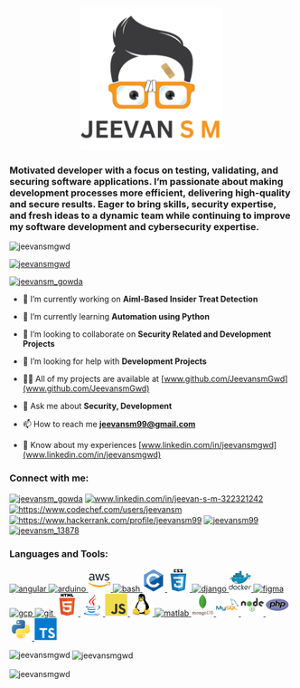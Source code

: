 <p align="center">
  <a href="https://www.linkedin.com/in/jeevansmgwd/">
    <img src="https://github.com/JeevansmGwd/JeevansmGwd/blob/main/github%20banner.png" alt="MasterHead" style="width: 50%; height: auto;" />
  </a>
</p>
<p align="center">
  <h3>Motivated developer with a focus on testing, validating, and securing software applications. I’m passionate about making development processes more efficient, delivering high-quality and secure results. 
    Eager to bring skills, security expertise, and fresh ideas to a dynamic team while continuing to improve my software development and cybersecurity expertise.
</h3>
</p>
<p align="left"> <img src="https://komarev.com/ghpvc/?username=jeevansmgwd&label=Profile%20views&color=0e75b6&style=flat" alt="jeevansmgwd" /> </p>

<p align="left"> <a href="https://github.com/ryo-ma/github-profile-trophy"><img src="https://github-profile-trophy.vercel.app/?username=jeevansmgwd" alt="jeevansmgwd" /></a> </p>

<p align="left"> <a href="https://twitter.com/jeevansm_gowda" target="blank"><img src="https://img.shields.io/twitter/follow/jeevansm_gowda?logo=twitter&style=for-the-badge" alt="jeevansm_gowda" /></a> </p>

- 🔭 I’m currently working on **Aiml-Based Insider Treat Detection**

- 🌱 I’m currently learning **Automation using Python**

- 👯 I’m looking to collaborate on **Security Related and Development Projects**

- 🤝 I’m looking for help with **Development Projects**

- 👨‍💻 All of my projects are available at [www.github.com/JeevansmGwd](www.github.com/JeevansmGwd)

- 💬 Ask me about **Security, Development**

- 📫 How to reach me **jeevansm99@gmail.com**

- 📄 Know about my experiences [www.linkedin.com/in/jeevansmgwd](www.linkedin.com/in/jeevansmgwd)

<h3 align="left">Connect with me:</h3>
<p align="left">
<a href="https://twitter.com/jeevansm_gowda" target="blank"><img align="center" src="https://raw.githubusercontent.com/rahuldkjain/github-profile-readme-generator/master/src/images/icons/Social/twitter.svg" alt="jeevansm_gowda" height="30" width="40" /></a>
<a href="https://linkedin.com/in/www.linkedin.com/in/jeevan-s-m-322321242" target="blank"><img align="center" src="https://raw.githubusercontent.com/rahuldkjain/github-profile-readme-generator/master/src/images/icons/Social/linked-in-alt.svg" alt="www.linkedin.com/in/jeevan-s-m-322321242" height="30" width="40" /></a>
<a href="https://www.codechef.com/users/https://www.codechef.com/users/jeevansm" target="blank"><img align="center" src="https://cdn.jsdelivr.net/npm/simple-icons@3.1.0/icons/codechef.svg" alt="https://www.codechef.com/users/jeevansm" height="30" width="40" /></a>
<a href="https://www.leetcode.com/https://www.hackerrank.com/profile/jeevansm99" target="blank"><img align="center" src="https://raw.githubusercontent.com/rahuldkjain/github-profile-readme-generator/master/src/images/icons/Social/leet-code.svg" alt="https://www.hackerrank.com/profile/jeevansm99" height="30" width="40" /></a>
<a href="https://www.hackerearth.com/jeevansm99" target="blank"><img align="center" src="https://raw.githubusercontent.com/rahuldkjain/github-profile-readme-generator/master/src/images/icons/Social/hackerearth.svg" alt="jeevansm99" height="30" width="40" /></a>
<a href="https://discord.gg/jeevansm_13878" target="blank"><img align="center" src="https://raw.githubusercontent.com/rahuldkjain/github-profile-readme-generator/master/src/images/icons/Social/discord.svg" alt="jeevansm_13878" height="30" width="40" /></a>
</p>

<h3 align="left">Languages and Tools:</h3>
<p align="left"> <a href="https://angular.io" target="_blank" rel="noreferrer"> <img src="https://angular.io/assets/images/logos/angular/angular.svg" alt="angular" width="40" height="40"/> </a> <a href="https://www.arduino.cc/" target="_blank" rel="noreferrer"> <img src="https://cdn.worldvectorlogo.com/logos/arduino-1.svg" alt="arduino" width="40" height="40"/> </a> <a href="https://aws.amazon.com" target="_blank" rel="noreferrer"> <img src="https://raw.githubusercontent.com/devicons/devicon/master/icons/amazonwebservices/amazonwebservices-original-wordmark.svg" alt="aws" width="40" height="40"/> </a> <a href="https://www.gnu.org/software/bash/" target="_blank" rel="noreferrer"> <img src="https://www.vectorlogo.zone/logos/gnu_bash/gnu_bash-icon.svg" alt="bash" width="40" height="40"/> </a> <a href="https://www.cprogramming.com/" target="_blank" rel="noreferrer"> <img src="https://raw.githubusercontent.com/devicons/devicon/master/icons/c/c-original.svg" alt="c" width="40" height="40"/> </a> <a href="https://www.w3schools.com/css/" target="_blank" rel="noreferrer"> <img src="https://raw.githubusercontent.com/devicons/devicon/master/icons/css3/css3-original-wordmark.svg" alt="css3" width="40" height="40"/> </a> <a href="https://www.djangoproject.com/" target="_blank" rel="noreferrer"> <img src="https://cdn.worldvectorlogo.com/logos/django.svg" alt="django" width="40" height="40"/> </a> <a href="https://www.docker.com/" target="_blank" rel="noreferrer"> <img src="https://raw.githubusercontent.com/devicons/devicon/master/icons/docker/docker-original-wordmark.svg" alt="docker" width="40" height="40"/> </a> <a href="https://www.figma.com/" target="_blank" rel="noreferrer"> <img src="https://www.vectorlogo.zone/logos/figma/figma-icon.svg" alt="figma" width="40" height="40"/> </a> <a href="https://cloud.google.com" target="_blank" rel="noreferrer"> <img src="https://www.vectorlogo.zone/logos/google_cloud/google_cloud-icon.svg" alt="gcp" width="40" height="40"/> </a> <a href="https://git-scm.com/" target="_blank" rel="noreferrer"> <img src="https://www.vectorlogo.zone/logos/git-scm/git-scm-icon.svg" alt="git" width="40" height="40"/> </a> <a href="https://www.w3.org/html/" target="_blank" rel="noreferrer"> <img src="https://raw.githubusercontent.com/devicons/devicon/master/icons/html5/html5-original-wordmark.svg" alt="html5" width="40" height="40"/> </a> <a href="https://www.java.com" target="_blank" rel="noreferrer"> <img src="https://raw.githubusercontent.com/devicons/devicon/master/icons/java/java-original.svg" alt="java" width="40" height="40"/> </a> <a href="https://developer.mozilla.org/en-US/docs/Web/JavaScript" target="_blank" rel="noreferrer"> <img src="https://raw.githubusercontent.com/devicons/devicon/master/icons/javascript/javascript-original.svg" alt="javascript" width="40" height="40"/> </a> <a href="https://www.linux.org/" target="_blank" rel="noreferrer"> <img src="https://raw.githubusercontent.com/devicons/devicon/master/icons/linux/linux-original.svg" alt="linux" width="40" height="40"/> </a> <a href="https://www.mathworks.com/" target="_blank" rel="noreferrer"> <img src="https://upload.wikimedia.org/wikipedia/commons/2/21/Matlab_Logo.png" alt="matlab" width="40" height="40"/> </a> <a href="https://www.mongodb.com/" target="_blank" rel="noreferrer"> <img src="https://raw.githubusercontent.com/devicons/devicon/master/icons/mongodb/mongodb-original-wordmark.svg" alt="mongodb" width="40" height="40"/> </a> <a href="https://www.mysql.com/" target="_blank" rel="noreferrer"> <img src="https://raw.githubusercontent.com/devicons/devicon/master/icons/mysql/mysql-original-wordmark.svg" alt="mysql" width="40" height="40"/> </a> <a href="https://nodejs.org" target="_blank" rel="noreferrer"> <img src="https://raw.githubusercontent.com/devicons/devicon/master/icons/nodejs/nodejs-original-wordmark.svg" alt="nodejs" width="40" height="40"/> </a> <a href="https://www.php.net" target="_blank" rel="noreferrer"> <img src="https://raw.githubusercontent.com/devicons/devicon/master/icons/php/php-original.svg" alt="php" width="40" height="40"/> </a> <a href="https://www.python.org" target="_blank" rel="noreferrer"> <img src="https://raw.githubusercontent.com/devicons/devicon/master/icons/python/python-original.svg" alt="python" width="40" height="40"/> </a> <a href="https://www.typescriptlang.org/" target="_blank" rel="noreferrer"> <img src="https://raw.githubusercontent.com/devicons/devicon/master/icons/typescript/typescript-original.svg" alt="typescript" width="40" height="40"/> </a> </p>

<p><img align="left" src="https://github-readme-stats.vercel.app/api/top-langs?username=jeevansmgwd&show_icons=true&locale=en&layout=compact" alt="jeevansmgwd" /></p>

<p>&nbsp;<img align="center" src="https://github-readme-stats.vercel.app/api?username=jeevansmgwd&show_icons=true&locale=en" alt="jeevansmgwd" /></p>

<p><img align="center" src="https://github-readme-streak-stats.herokuapp.com/?user=jeevansmgwd&" alt="jeevansmgwd" /></p>
